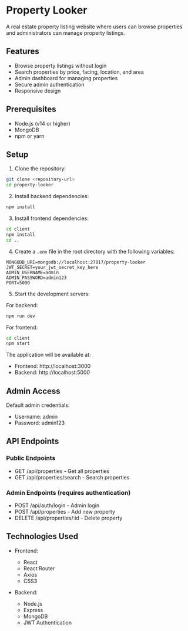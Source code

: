 # Property Looker

A real estate property listing website where users can browse properties and administrators can manage property listings.

## Features

- Browse property listings without login
- Search properties by price, facing, location, and area
- Admin dashboard for managing properties
- Secure admin authentication
- Responsive design

## Prerequisites

- Node.js (v14 or higher)
- MongoDB
- npm or yarn

## Setup

1. Clone the repository:
```bash
git clone <repository-url>
cd property-looker
```

2. Install backend dependencies:
```bash
npm install
```

3. Install frontend dependencies:
```bash
cd client
npm install
cd ..
```

4. Create a `.env` file in the root directory with the following variables:
```
MONGODB_URI=mongodb://localhost:27017/property-looker
JWT_SECRET=your_jwt_secret_key_here
ADMIN_USERNAME=admin
ADMIN_PASSWORD=admin123
PORT=5000
```

5. Start the development servers:

For backend:
```bash
npm run dev
```

For frontend:
```bash
cd client
npm start
```

The application will be available at:
- Frontend: http://localhost:3000
- Backend: http://localhost:5000

## Admin Access

Default admin credentials:
- Username: admin
- Password: admin123

## API Endpoints

### Public Endpoints
- GET /api/properties - Get all properties
- GET /api/properties/search - Search properties

### Admin Endpoints (requires authentication)
- POST /api/auth/login - Admin login
- POST /api/properties - Add new property
- DELETE /api/properties/:id - Delete property

## Technologies Used

- Frontend:
  - React
  - React Router
  - Axios
  - CSS3

- Backend:
  - Node.js
  - Express
  - MongoDB
  - JWT Authentication 